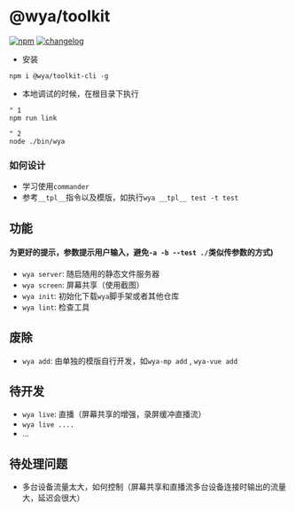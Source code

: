 # @wya/toolkit
[![npm][npm-image]][npm-url] [![changelog][changelog-image]][changelog-url]
- 安装
```vim
npm i @wya/toolkit-cli -g
```

- 本地调试的时候，在根目录下执行
```vim
" 1
npm run link

" 2
node ./bin/wya
```
### 如何设计

- 学习使用`commander`
- 参考`__tpl__`指令以及模版，如执行`wya __tpl__ test -t test`

## 功能
#### 为更好的提示，参数提示用户输入，避免`-a -b --test ./`类似传参数的方式)

- `wya server`: 随启随用的静态文件服务器
- `wya screen`: 屏幕共享（使用截图）
- `wya init`: 初始化下载`wya`脚手架或者其他仓库
- `wya lint`: 检查工具


## 废除

- `wya add`: 由单独的模版自行开发，如`wya-mp add` , `wya-vue add`


## 待开发

- `wya live`: 直播（屏幕共享的增强，录屏缓冲直播流）
- `wya live ....`
- ...

## 待处理问题

- 多台设备流量太大，如何控制（屏幕共享和直播流多台设备连接时输出的流量大，延迟会很大）


<!--  以下内容无视  -->
[changelog-image]: https://img.shields.io/badge/changelog-md-blue.svg
[changelog-url]: CHANGELOG.md

[npm-image]: https://img.shields.io/npm/v/@wya/toolkit-cli.svg
[npm-url]: https://www.npmjs.com/package/@wya/toolkit-cli
